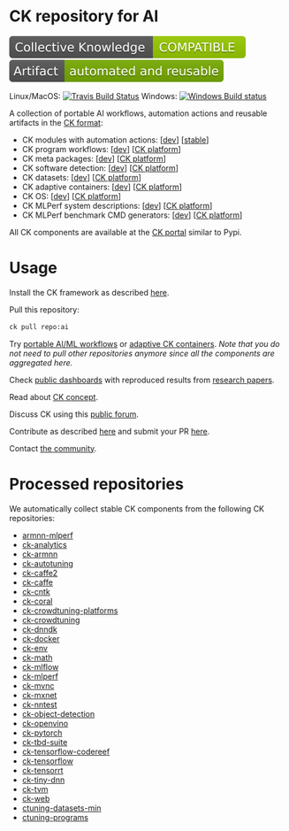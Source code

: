 # CK repository for AI

[![compatibility](https://github.com/ctuning/ck-guide-images/blob/master/ck-compatible.svg)](https://github.com/ctuning/ck)
[![automation](https://github.com/ctuning/ck-guide-images/blob/master/ck-artifact-automated-and-reusable.svg)](https://cKnowledge.io)

Linux/MacOS: [![Travis Build Status](https://travis-ci.org/ctuning/ai.svg?branch=master)](https://travis-ci.org/ctuning/ai)
Windows: [![Windows Build status](https://ci.appveyor.com/api/projects/status/4ry307jh6tks9dg9?svg=true)](https://ci.appveyor.com/project/gfursin/ai)


A collection of portable AI workflows, automation actions and reusable artifacts in the [CK format](https://arxiv.org/pdf/2011.01149.pdf):

* CK modules with automation actions: [[dev](https://github.com/ctuning/ai/tree/main/module)] [[stable](https://github.com/ctuning/ck/tree/master/ck/repo/module)]
* CK program workflows: [[dev](https://github.com/ctuning/ai/tree/main/program)] [[CK platform]( https://cKnowledge.io/programs )]
* CK meta packages: [[dev](https://github.com/ctuning/ai/tree/main/package)] [[CK platform]( https://cKnowledge.io/packages )]
* CK software detection: [[dev](https://github.com/ctuning/ai/tree/main/soft)] [[CK platform]( https://cKnowledge.io/soft )]
* CK datasets: [[dev](https://github.com/ctuning/ai/tree/main/dataset)] [[CK platform]( https://cKnowledge.io/c/dataset )]
* CK adaptive containers: [[dev](https://github.com/ctuning/ai/tree/main/docker)] [[CK platform]( https://cKnowledge.io/c/docker )]
* CK OS: [[dev](https://github.com/ctuning/ai/tree/main/os)] [[CK platform]( https://cKnowledge.io/c/os )]
* CK MLPerf system descriptions: [[dev](https://github.com/ctuning/ai/tree/main/sut)] [[CK platform]( https://cKnowledge.io/c/sut )]
* CK MLPerf benchmark CMD generators: [[dev](https://github.com/ctuning/ai/tree/main/cmdgen)] [[CK platform]( https://cKnowledge.io/c/cmdgen )]

All CK components are available at the [CK portal](https://cKnowledge.io) similar to Pypi.

# Usage

Install the CK framework as described [here](https://ck.readthedocs.io/en/latest/src/installation.html).

Pull this repository:
```bash
ck pull repo:ai
```

Try [portable AI/ML workflows](https://cKnowledge.io/solutions)
or [adaptive CK containers](https://cKnowledge.io/c/docker).
*Note that you do not need to pull other repositories anymore
 since all the components are aggregated here.*

Check [public dashboards](https://cKnowledge.io/reproduced-results) with reproduced results from [research papers](https://cKnowledge.io/reproduced-papers).

Read about [CK concept](https://arxiv.org/abs/2011.01149).

Discuss CK using this [public forum](https://groups.google.com/forum/#!forum/collective-knowledge).

Contribute as described [here](https://ck.readthedocs.io/en/latest/src/how-to-contribute.html)
and submit your PR [here](https://github.com/ctuning/ai/pulls).

Contact [the community](https://cknowledge.org/contacts.html).

# Processed repositories

We automatically collect stable CK components from the following CK repositories:

* [armnn-mlperf](https://github.com/arm-software/armnn-mlperf)
* [ck-analytics](https://github.com/ctuning/ck-analytics)
* [ck-armnn](https://github.com/ctuning/ck-armnn.git)
* [ck-autotuning](https://github.com/ctuning/ck-autotuning)
* [ck-caffe2](https://github.com/ctuning/ck-caffe2)
* [ck-caffe](git@github.com:dividiti/ck-caffe.git)
* [ck-cntk](https://github.com/ctuning/ck-cntk)
* [ck-coral](https://github.com/ctuning/ck-coral)
* [ck-crowdtuning-platforms](https://github.com/ctuning/ck-crowdtuning-platforms)
* [ck-crowdtuning](https://github.com/ctuning/ck-crowdtuning)
* [ck-dnndk](http://github.com/ctuning/ck-dnndk)
* [ck-docker](https://github.com/ctuning/ck-docker)
* [ck-env](https://github.com/ctuning/ck-env)
* [ck-math](https://github.com/ctuning/ck-math)
* [ck-mlflow](https://github.com/ctuning/ck-mlflow)
* [ck-mlperf](https://github.com/ctuning/ck-mlperf)
* [ck-mvnc](https://github.com/ctuning/ck-mvnc)
* [ck-mxnet](https://github.com/ctuning/ck-mxnet)
* [ck-nntest]( https://github.com/ctuning/ck-nntest )
* [ck-object-detection](https://github.com/ctuning/ck-object-detection)
* [ck-openvino](https://github.com/ctuning/ck-openvino)
* [ck-pytorch](https://github.com/ctuning/ck-pytorch)
* [ck-tbd-suite](https://github.com/ctuning/ck-tbd-suite)
* [ck-tensorflow-codereef](https://github.com/code-reef/ck-tensorflow-codereef)
* [ck-tensorflow](https://github.com/ctuning/ck-tensorflow)
* [ck-tensorrt](http://github.com/ctuning/ck-tensorrt)
* [ck-tiny-dnn](https://github.com/ctuning/ck-tiny-dnn)
* [ck-tvm](https://github.com/ctuning/ck-tvm)
* [ck-web](https://github.com/ctuning/ck-web)
* [ctuning-datasets-min](https://github.com/ctuning/ctuning-datasets-min)
* [ctuning-programs](https://github.com/ctuning/ctuning-programs)
